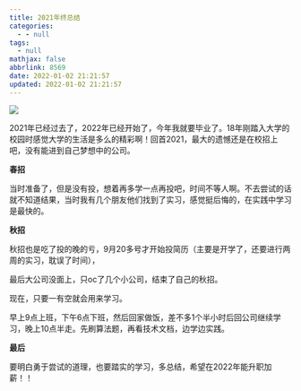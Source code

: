 ```yaml
---
title: 2021年终总结
categories:
  - - null
tags:
  - null
mathjax: false
abbrlink: 8569
date: 2022-01-02 21:21:57
updated: 2022-01-02 21:21:57
---
```


![](/gallery/2021.jpeg)

<!-- more -->

2021年已经过去了，2022年已经开始了，今年我就要毕业了。18年刚踏入大学的校园时感觉大学的生活是多么的精彩啊！回首2021，最大的遗憾还是在校招上吧，没有能进到自己梦想中的公司。

**春招**

当时准备了，但是没有投，想着再多学一点再投吧，时间不等人啊。不去尝试的话就不知道结果，当时我有几个朋友他们找到了实习，感觉挺后悔的，在实践中学习是最快的。

**秋招**

秋招也是吃了投的晚的亏，9月20多号才开始投简历（主要是开学了，还要进行两周的实习，耽误了时间），

最后大公司没面上，只oc了几个小公司，结束了自己的秋招。

现在，只要一有空就会用来学习。

早上9点上班，下午6点下班，然后回家做饭，差不多1个半小时后回公司继续学习，晚上10点半走。先刷算法题，再看技术文档，边学边实践。

**最后**

要明白勇于尝试的道理，也要踏实的学习，多总结，希望在2022年能升职加薪！！
